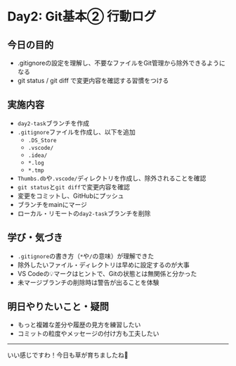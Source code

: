 # Day2: Git基本② 行動ログ

## 今日の目的
- .gitignoreの設定を理解し、不要なファイルをGit管理から除外できるようになる
- git status / git diff で変更内容を確認する習慣をつける

## 実施内容
- `day2-task`ブランチを作成
- `.gitignore`ファイルを作成し、以下を追加
  - `.DS_Store`
  - `.vscode/`
  - `.idea/`
  - `*.log`
  - `*.tmp`
- `Thumbs.db`や`.vscode/`ディレクトリを作成し、除外されることを確認
- `git status`と`git diff`で変更内容を確認
- 変更をコミットし、GitHubにプッシュ
- ブランチをmainにマージ
- ローカル・リモートの`day2-task`ブランチを削除

## 学び・気づき
- `.gitignore`の書き方（`*`や`/`の意味）が理解できた
- 除外したいファイル・ディレクトリは早めに設定するのが大事
- VS Codeの💡マークはヒントで、Gitの状態とは無関係と分かった
- 未マージブランチの削除時は警告が出ることを体験

## 明日やりたいこと・疑問
- もっと複雑な差分や履歴の見方を練習したい
- コミットの粒度やメッセージの付け方も工夫したい

---

いい感じですわ！今日も草が育ちましたね🌱
